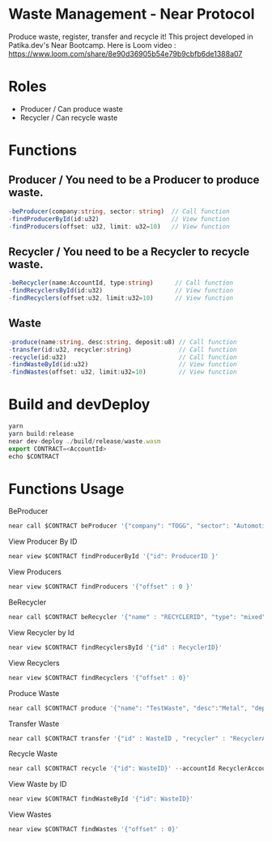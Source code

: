 # Waste Management - Near Protocol
Produce waste, register, transfer and recycle it!
This project developed in Patika.dev's Near Bootcamp.
Here is Loom video : https://www.loom.com/share/8e90d36905b54e79b9cbfb6de1388a07
# Roles
- Producer / Can produce waste
- Recycler / Can recycle waste

# Functions
## Producer / You need to be a Producer to produce waste.
```ts
-beProducer(company:string, sector: string)  // Call function
-findProducerById(id:u32)                    // View function
-findProducers(offset: u32, limit: u32=10)   // View function         
```
## Recycler / You need to be a Recycler to recycle waste.
```ts
-beRecycler(name:AccountId, type:string)      // Call function
-findRecyclersById(id:u32)                    // View function        
-findRecyclers(offset:u32, limit:u32=10)      // View function         
```
## Waste
```ts
-produce(name:string, desc:string, deposit:u8) // Call function
-transfer(id:u32, recycler:string)             // Call function
-recycle(id:u32)                               // Call function       
-findWasteById(id:u32)                         // View function                          
-findWastes(offset: u32, limit:u32=10)         // View function   
```
# Build and devDeploy
```ts
yarn
yarn build:release
near dev-deploy ./build/release/waste.wasm
export CONTRACT=<AccountId>
echo $CONTRACT
```

# Functions Usage
BeProducer
```ts
near call $CONTRACT beProducer '{"company": "TOGG", "sector": "Automotive"}' --accountId ProducerAccountID
```
View Producer By ID
```ts
near view $CONTRACT findProducerById '{"id": ProducerID }'
```
View Producers
```ts
near view $CONTRACT findProducers '{"offset" : 0 }'
```
BeRecycler
```ts
near call $CONTRACT beRecycler '{"name" : "RECYCLERID", "type": "mixed"}' --accountId RecyclerAccountID
```
View Recycler by Id
```ts
near view $CONTRACT findRecyclersById '{"id" : RecyclerID}'
```
View Recyclers
```ts
near view $CONTRACT findRecyclers '{"offset" : 0}'
```
Produce Waste
```ts
near call $CONTRACT produce '{"name": "TestWaste", "desc":"Metal", "deposit": 1 }' --accountId producer1.testnet --amount 1
```
Transfer Waste 
```ts
near call $CONTRACT transfer '{"id" : WasteID , "recycler" : "RecyclerAccountID"}' --accountId ProducerAccountID
```
Recycle Waste
```ts
near call $CONTRACT recycle '{"id": WasteID}' --accountId RecyclerAccountID
```
View Waste by ID
```ts
near view $CONTRACT findWasteById '{"id": WasteID}'
```
View Wastes
```ts
near view $CONTRACT findWastes '{"offset" : 0}'
```